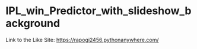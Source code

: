 # IPL_win_Predictor_with_slideshow_background

Link to the Like Site: https://rapogi2456.pythonanywhere.com/
